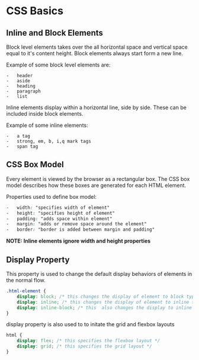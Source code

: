 # CSS Basics

## Inline and Block Elements

Block level elements takes over the all horizontal space and vertical space equal to it's content height. Block elements always start form a new line.

Example of some block level elements are:

```
-   header
-   aside
-   heading
-   paragraph
-   list
```

Inline elements display within a horizontal line, side by side. These can be included inside block elements.

Example of some inline elements:

```
-   a tag
-   strong, em, b, i,q mark tags
-   span tag
```

## CSS Box Model

Every element is viewed by the browser as a rectangular box. The CSS box model describes how these boxes are generated for each HTML element.

Properties used to define box model:

```css
-   width: "specifies width of element"
-   height: "specifies height of element"
-   padding: "adds space within element"
-   margin: "adds or remove space around the element"
-   border: "border is added between margin and padding"
```

**NOTE: Inline elements ignore width and height properties**

## Display Property

This property is used to change the default display behaviors of elements in the normal flow.

```css
.html-element {
    display: block; /* this changes the display of element to block type */
    display: inline; /* this changes the display of element to inline type */
    display: inline-block; /* this  also changes the display to inline type but this allows to set width and height on the specified html element */
}
```

display property is also used to to initate the grid and flexbox layouts

```css
html {
    display: flex; /* this specifies the flexbox layout */
    display: grid; /* this specifies the grid layout */
}
```